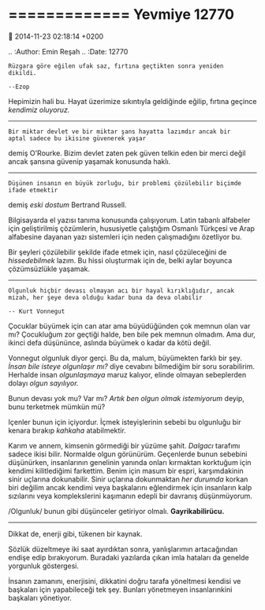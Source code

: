 =============
Yevmiye 12770
=============

:date: 2014-11-23 02:18:14 +0200

.. :Author: Emin Reşah
.. :Date:   12770

    Rüzgara göre eğilen ufak saz, fırtına geçtikten sonra yeniden
    dikildi.

    --Ezop

Hepimizin hali bu. Hayat üzerimize sıkıntıyla geldiğinde eğilip, fırtına
geçince *kendimiz oluyoruz.*

--------------

    Bir miktar devlet ve bir miktar şans hayatta lazımdır ancak bir
    aptal sadece bu ikisine güvenerek yaşar

demiş O'Rourke. Bizim devlet zaten pek güven telkin eden bir merci değil
ancak şansına güvenip yaşamak konusunda haklı.

--------------

    Düşünen insanın en büyük zorluğu, bir problemi çözülebilir biçimde
    ifade etmektir

demiş *eski dostum* Bertrand Russell.

Bilgisayarda el yazısı tanıma konusunda çalışıyorum. Latin tabanlı
alfabeler için geliştirilmiş çözümlerin, hususiyetle çalıştığım Osmanlı
Türkçesi ve Arap alfabesine dayanan yazı sistemleri için neden
çalışmadığını özetliyor bu.

Bir şeyleri çözülebilir şekilde ifade etmek için, nasıl çözüleceğini de
*hissedebilmek* lazım. Bu hissi oluşturmak için de, belki aylar boyunca
çözümsüzlükle yaşamak.

--------------

    Olgunluk hiçbir devası olmayan acı bir hayal kırıklığıdır, ancak
    mizah, her şeye deva olduğu kadar buna da deva olabilir

    -- Kurt Vonnegut

Çocuklar büyümek için can atar ama büyüdüğünden çok memnun olan var mı?
Çocukluğum zor geçtiği halde, ben bile pek memnun olmadım. Ama dur,
ikinci defa düşününce, aslında büyümek o kadar da kötü değil.

Vonnegut olgunluk diyor gerçi. Bu da, malum, büyümekten farklı bir şey.
*İnsan bile isteye olgunlaşır mı?* diye cevabını bilmediğim bir soru
sorabilirim. Herhalde insan *olgunlaşmaya* maruz kalıyor, elinde olmayan
sebeplerden dolayı *olgun sayılıyor.*

Bunun devası yok mu? Var mı? *Artık ben olgun olmak istemiyorum* deyip,
bunu terketmek mümkün mü?

Içenler bunun için içiyordur. İçmek isteyişlerinin sebebi bu olgunluğu
bir kenara bırakıp *kahkaha* atabilmektir.

Karım ve annem, kimsenin görmediği bir yüzüme şahit. *Dalgacı* tarafımı
sadece ikisi bilir. Normalde olgun görünürüm. Geçenlerde bunun sebebini
düşünürken, insanlarının genelinin yanında onları kırmaktan korktuğum
için kendimi kilitlediğimi farkettim. Benim için masum bir espri,
karşımdakinin sinir uçlarına dokunabilir. Sinir uçlarına dokunmaktan
*her durumda* korkan biri değilim ancak kendimi veya başkalarını
eğlendirmek için insanların kalp sızılarını veya komplekslerini
kaşımanın edepli bir davranış düşünmüyorum.

/Olgunluk/ bunun gibi düşünceler getiriyor olmalı. **Gayrikabilirücu.**

--------------

Dikkat de, enerji gibi, tükenen bir kaynak.

Sözlük düzeltmeye iki saat ayırdıktan sonra, yanlışlarımın artacağından
endişe edip bırakıyorum. Buradaki yazılarda çıkan imla hataları da
genelde yorgunluk göstergesi.

İnsanın zamanını, enerjisini, dikkatini doğru tarafa yöneltmesi kendisi
ve başkaları için yapabileceği tek şey. Bunları yönetmeyen
insanlarınkini başkaları yönetiyor.
